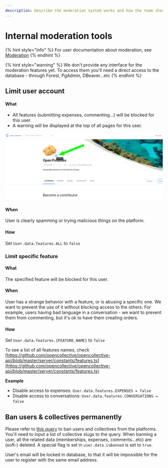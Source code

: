 ```yaml
---
description: Describe the moderation system works and how the team should use it
---
```


# Internal moderation tools

{% hint style="info" %}
For user documentation about moderation, see [Moderation](../product/moderation.md)
{% endhint %}

{% hint style="warning" %}
We don't provide any interface for the moderation features yet. To access them you'll need a direct access to the database - through Forest, PgAdmin, DBeaver...etc
{% endhint %}

## Limit user account

#### What

* All features \(submitting expenses, commenting...\) will be blocked for this user.
* A warning will be displayed at the top of all pages for this user.

![](../.gitbook/assets/image%20%289%29.png)

#### When

User is clearly spamming or trying malicious things on the platform.

#### How

Set `User.data.features.ALL` to `false`

### Limit specific feature

#### What

The specified feature will be blocked for this user.

#### When

User has a strange behavior with a feature, or is abusing a specific one. We want to prevent the use of it without blocking access to the others. For example, users having bad language in a conversation - we want to prevent them from commenting, but it's ok to have them creating orders.

#### How

Set `User.data.features.{FEATURE_NAME}` to `false`

To see a list of all features names, check [https://github.com/opencollective/opencollective-api/blob/master/server/constants/features.ts](https://github.com/opencollective/opencollective-api/blob/master/server/constants/features.ts)

**Example**

* Disable access to expenses: `User.data.features.EXPENSES = false` 
* Disable access to conversations: `User.data.features.CONVERSATIONS = false` 

## Ban users & collectives permanently

Please refer to [this query](https://github.com/opencollective/opencollective-api/blob/master/sql/ban-collectives.sql) to ban users and collectives from the platforms. You'll need to input a list of collective slugs to the query. When banning a user, all the related data \(memberships, expenses, comments...etc\) are \(soft-\) deleted. A special flag is set in `user.data.isBanned` is set to `true`.

User's email will be locked in database, to that it will be impossible for the user to register with the same email address.



